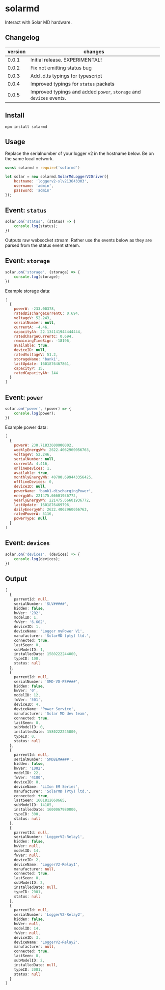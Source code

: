 # solarmd
Interact with Solar MD hardware.

## Changelog

| version | changes 
|---------|--------------------------------
| 0.0.1   | Initial release. EXPERIMENTAL! 
| 0.0.2   | Fix not emitting status bug   
| 0.0.3   | Add .d.ts typings for typescript   
| 0.0.4   | Improved typings for `status` packets
| 0.0.5   | Improved typings and added `power`, `storage` and `devices` events.

## Install

```
npm install solarmd
```

## Usage

Replace the serialnumber of your logger v2 in the hostname below. Be on the same local network.

```js
const solarmd = require('solarmd')

let solar = new solarmd.SolarMdLoggerV2Driver({
    hostname: 'loggerv2-slv213643303',
    username: 'admin',
    password: 'admin'
});
```

## Event: `status`

```js
solar.on('status', (status) => {
    console.log(status);
})
```

Outputs raw websocket stream. Rather use the events below as they are parsed from the status event stream.   

## Event: `storage`

```js
solar.on('storage', (storage) => {
    console.log(storage);
})
```
Example storage data:

```js
[
  {
    powerW: -233.00378,
    ratedDischargeCurrentC: 0.694,
    voltageV: 52.243,
    serialNumber: null,
    currentA: -4.46,
    capacityAh: 22.134141944444444,
    ratedChargeCurrentC: 0.694,
    remainingTimeSign: -18196,
    available: true,
    deviceID: null,
    ratedVoltageV: 51.2,
    storageName: 'bank1',
    lastUpdate: 1601876467861,
    capacityP: 15,
    ratedCapacityAh: 144
  }
]
```

## Event: `power`

```js
solar.on('power', (power) => {
    console.log(power);
})
```

Example power data:
```js
[
  {
    powerW: 230.71833600000002,
    weeklyEnergyWh: 2622.4062960056763,
    voltageV: 52.246,
    serialNumber: null,
    currentA: 4.416,
    onlineDevices: 1,
    available: true,
    monthlyEnergyWh: 40700.699443356425,
    offlineDevices: 0,
    deviceID: null,
    powerName: 'bank1-dischargingPower',
    energyWh: 221475.66601936772,
    yearlyEnergyWh: 221475.66601936772,
    lastUpdate: 1601876469796,
    dailyEnergyWh: 2622.4062960056763,
    ratedPowerW: 5116,
    powerType: null
  }
]
```

## Event: `devices`

```js
solar.on('devices', (devices) => {
    console.log(devices);
})
```

## Output


```ts
[
  {
    parrentId: null,
    serialNumber: 'SLV#####',
    hidden: false,
    hwVer: '202',
    modelID: 1,
    fwVer: '6.602',
    deviceID: 1,
    deviceName: 'Logger myPower V1',
    manufacturer: 'SolarMD (pty) ltd.',
    connected: true,
    lastSeen: 0,
    subModelID: 1,
    installedDate: 1580222244000,
    typeID: 100,
    status: null
  },
  {
    parrentId: null,
    serialNumber: 'SMD-VD-PS####',
    hidden: false,
    hwVer: '0',
    modelID: 12,
    fwVer: '501',
    deviceID: 4,
    deviceName: 'Power Service',
    manufacturer: 'Solar MD dev team',
    connected: true,
    lastSeen: 0,
    subModelID: 0,
    installedDate: 1580222245000,
    typeID: 0,
    status: null
  },
  {
    parrentId: null,
    serialNumber: 'SMDBEM####',
    hidden: false,
    hwVer: '1002',
    modelID: 22,
    fwVer: '4100',
    deviceID: 8,
    deviceName: 'LiIon EM Series',
    manufacturer: 'SolarMD (Pty) ltd.',
    connected: true,
    lastSeen: 1601812660665,
    subModelID: 14185,
    installedDate: 1600067980000,
    typeID: 300,
    status: null
  },
  {
    parrentId: null,
    serialNumber: 'LoggerV2-Relay1',
    hidden: false,
    hwVer: null,
    modelID: 14,
    fwVer: null,
    deviceID: 2,
    deviceName: 'LoggerV2-Relay1',
    manufacturer: null,
    connected: true,
    lastSeen: 0,
    subModelID: 2,
    installedDate: null,
    typeID: 2001,
    status: null
  },
  {
    parrentId: null,
    serialNumber: 'LoggerV2-Relay2',
    hidden: false,
    hwVer: null,
    modelID: 14,
    fwVer: null,
    deviceID: 3,
    deviceName: 'LoggerV2-Relay2',
    manufacturer: null,
    connected: true,
    lastSeen: 0,
    subModelID: 2,
    installedDate: null,
    typeID: 2001,
    status: null
  }
]

```
